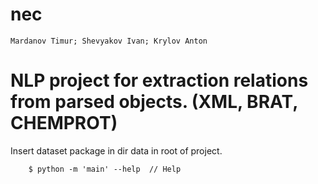 # nec
```Mardanov Timur; Shevyakov Ivan; Krylov Anton```

NLP project for extraction relations from parsed objects. (XML, BRAT, CHEMPROT)
======


Insert dataset package in dir data in root of project. 
```
    $ python -m 'main' --help  // Help
```
